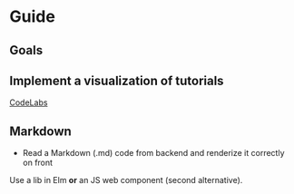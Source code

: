 # Guide

## Goals

## Implement a visualization of tutorials
[CodeLabs](https://codelabs.developers.google.com/codelabs/cloud-iot-core-overview/index.html?index=..%2F..%2Findex#0)

## Markdown

- Read a Markdown (.md) code from backend and renderize it correctly on front

Use a lib in Elm **or** an JS web component (second alternative).
